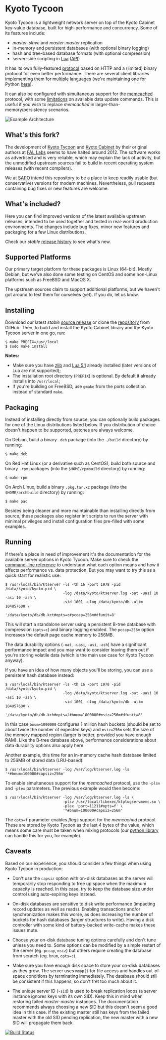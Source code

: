 Kyoto Tycoon
============

Kyoto Tycoon is a lightweight network server on top of the Kyoto Cabinet key-value database, built for high-performance and concurrency. Some of its features include:

  * _master-slave_ and _master-master_ replication
  * in-memory and persistent databases (with optional binary logging)
  * hash and tree-based database formats (with optional compression)
  * server-side scripting in [Lua](http://www.lua.org/) ([API](http://sapo.github.io/kyoto/kyototycoon/doc/luadoc/))

It has its own fully-featured [protocol](http://sapo.github.io/kyoto/kyototycoon/doc/spex.html#protocol) based on HTTP and a (limited) binary protocol for even better performance. There are several client libraries implementing them for multiple languages (we're maintaining one for Python [here](https://github.com/sapo/python-kyototycoon)).

It can also be configured with simultaneous support for the [memcached](http://www.memcached.org/) protocol, with some [limitations](http://sapo.github.io/kyoto/kyototycoon/doc/spex.html#tips_pluggableserver) on available data update commands. This is useful if you wish to replace _memcached_ in larger-than-memory/persistency scenarios.

![Example Architecture](https://raw.githubusercontent.com/sapo/kyoto/master/example.png)

What's this fork?
-----------------

The development of [Kyoto Tycoon](http://sapo.github.io/kyoto/kyototycoon/doc/) and [Kyoto Cabinet](http://sapo.github.io/kyoto/kyotocabinet/doc/) by their original authors at [FAL Labs](http://fallabs.com/) seems to have halted around 2012. The software works as advertised and is very reliable, which may explain the lack of activity, but the unmodified upstream sources fail to build in recent operating system releases (with recent compilers).

We at [SAPO](http://www.sapo.pt/) intend this repository to be a place to keep readily usable (but conservative) versions for modern machines. Nevertheless, pull requests containing bug fixes or new features are welcome.

What's included?
----------------

Here you can find improved versions of the latest available upstream releases, intended to be used together and tested in real-world production environments. The changes include bug fixes, minor new features and packaging for a few Linux distributions.

Check our _stable_ [release history](https://github.com/sapo/kyoto/releases) to see what's new.

Supported Platforms
-------------------

Our primary target platform for these packages is Linux (64-bit). Mostly Debian, but we've also done some testing on CentOS and some non-Linux platforms such as FreeBSD and MacOS X.

The upstream sources claim to support additional platforms, but we haven't got around to test them for ourselves (yet). If you do, let us know.

Installing
----------

Download our latest _stable_ [source release](https://github.com/sapo/kyoto/releases/latest) or clone the [repository](https://github.com/sapo/kyoto) from GitHub. Then, to build and install the Kyoto Cabinet library and the Kyoto Tycoon server in one go, run:

    $ make PREFIX=/usr/local
    $ sudo make install

**Notes:**

  * Make sure you have [zlib](http://www.zlib.net/) and [Lua 5.1](http://www.lua.org/versions.html#5.1) already installed (later versions of Lua are not supported);
  * The installation root directory (`PREFIX`) is optional. By default it already installs into `/usr/local`;
  * If you're building on FreeBSD, use `gmake` from the ports collection instead of standard `make`.

Packaging
---------

Instead of installing directly from source, you can optionally build packages for one of the Linux distributions listed below. If you distribution of choice doesn't happen to be supported, patches are always welcome.

On Debian, build a binary `.deb` package (into the `./build` directory) by running:

    $ make deb

On Red Hat Linux (or a derivative such as CentOS), build both source and binary `.rpm` packages (into the `$HOME/rpmbuild` directory) by running:

    $ make rpm

On Arch Linux, build a binary `.pkg.tar.xz` package (into the `$HOME/archbuild` directory) by running:

    $ make pac

Besides being cleaner and more maintainable than installing directly from source, these packages also register init scripts to run the server with minimal privileges and install configuration files pre-filled with some examples.

Running
-------

If there's a place in need of improvement it's the documentation for the available server options in Kyoto Tycoon. Make sure to check the [command-line reference](http://sapo.github.io/kyoto/kyototycoon/doc/command.html#ktserver) to understand what each option means and how it affects performance vs. data protection. But you may want to try this as a quick start for realistic use:

    $ /usr/local/bin/ktserver -ls -th 16 -port 1978 -pid /data/kyoto/kyoto.pid \
                              -log /data/kyoto/ktserver.log -oat -uasi 10 -asi 10 -ash \
                              -sid 1001 -ulog /data/kyoto/db -ulim 104857600 \
                              '/data/kyoto/db/db.kct#opts=c#pccap=256m#dfunit=8'

This will start a standalone server using a persistent B-tree database with compression (`opts=c`) and binary logging enabled. The `pccap=256m` option increases the default page cache memory to 256MB.

The data durability options (`-oat`, `-uasi`, `-asi`, `-ash`) have a significant performance impact and you may want to consider leaving them out if you're storing volatile data (which is the main use case for Kyoto Tycoon anyway).

If you have an idea of how many objects you'll be storing, you can use a persistent hash database instead:

    $ /usr/local/bin/ktserver -ls -th 16 -port 1978 -pid /data/kyoto/kyoto.pid \
                              -log /data/kyoto/ktserver.log -oat -uasi 10 -asi 10 -ash \
                              -sid 1001 -ulog /data/kyoto/db -ulim 104857600 \
                              '/data/kyoto/db/db.kch#opts=l#bnum=1000000#msiz=256m#dfunit=8'

In this case `bnum=1000000` configures 1 million hash buckets (should be set to about twice the number of expected keys) and `msiz=256m` sets the size of the memory mapped region (larger is better, provided you have enough RAM). Like the B-tree database above, performance considerations about data durability options also apply here.

Another example, this time for an in-memory cache hash database limited to 256MB of stored data (LRU-based):

    $ /usr/local/bin/ktserver -log /var/log/ktserver.log -ls '*#bnum=100000#capsiz=256m'

To enable simultaneous support for the _memcached_ protocol, use the `-plsv` and `-plex` parameters. The previous example would then become:

    $ /usr/local/bin/ktserver -log /var/log/ktserver.log -ls \
                              -plsv /usr/local/libexec/ktplugservmemc.so \
                              -plex 'port=11211#opts=f' \
                              '*#bnum=100000#capsiz=256m'

The `opts=f` parameter enables _flags_ support for the _memcached_ protocol. These are stored by Kyoto Tycoon as the last 4 bytes of the value, which means some care must be taken when mixing protocols (our [python library](https://github.com/sapo/python-kyototycoon#memcache-enabled-servers) can handle this for you, for example).

Caveats
-------

Based on our experience, you should consider a few things when using Kyoto Tycoon in production:

  * Don't use the `capsiz` option with on-disk databases as the server will temporarily stop responding to free up space when the maximum capacity is reached. In this case, try to keep the database size under control using auto-expiring keys instead.

  * On-disk databases are sensitive to disk write performance (impacting record updates as well as reads). Enabling transactions and/or synchronization makes this worse, as does increasing the number of buckets for hash databases (larger structures to write). Having a disk controller with some kind of battery-backed write-cache makes these issues mute.

  * Choose your on-disk database tuning options carefully and don't tune unless you need to. Some options can be modified by a simple restart of the server (eg. `pccap`, `msiz`) but others require creating the database from scratch (eg. `bnum`, `opts=c`).

  * Make sure you have enough disk space to store your on-disk databases as they grow. The server uses `mmap()` for file access and handles out-of-space conditions by terminating immediately. The database should still be consistent if this happens, so don't fret too much about it.

  * The unique server ID (`-sid`) is used to break replication loops (a server instance ignores keys with its own SID). Keep this in mind when restoring failed _master-master_ instances. The documentation recommends always choosing a new SID but this doesn't seem a good idea in this case. If the existing master still has keys from the failed master with the old SID pending replication, the new master with a new SID will propagate them back.


[![Build Status](https://travis-ci.org/sapo/kyoto.svg?branch=master)](https://travis-ci.org/sapo/kyoto)
